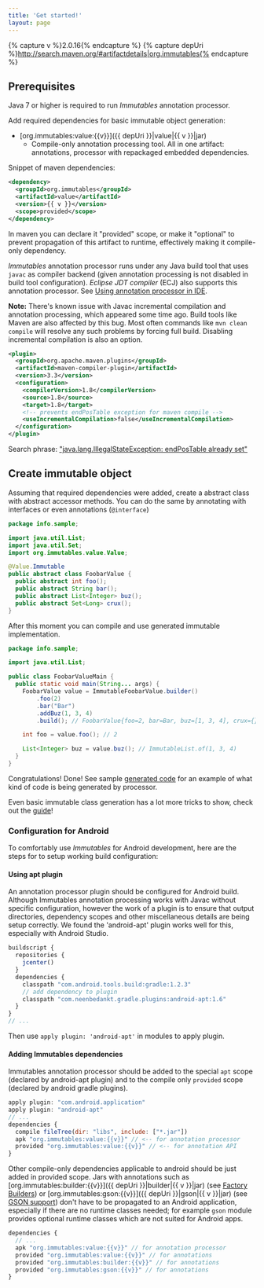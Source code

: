 ```yaml
---
title: 'Get started!'
layout: page
---
```


{% capture v %}2.0.16{% endcapture %}
{% capture depUri %}http://search.maven.org/#artifactdetails|org.immutables{% endcapture %}

## Prerequisites

Java 7 or higher is required to run _Immutables_ annotation processor.


Add required dependencies for basic immutable object generation:

- [org.immutables:value:{{v}}]({{ depUri }}|value|{{ v }}|jar)
  + Compile-only annotation processing tool. All in one artifact: annotations, processor with repackaged embedded dependencies.

Snippet of maven dependencies:

```xml
<dependency>
  <groupId>org.immutables</groupId>
  <artifactId>value</artifactId>
  <version>{{ v }}</version>
  <scope>provided</scope>
</dependency>
```

In maven you can declare it "provided" scope, or make it "optional" to prevent propagation of this artifact to runtime, effectively making it compile-only dependency.

_Immutables_ annotation processor runs under any Java build tool that uses `javac` as compiler backend (given annotation processing is not disabled in build tool configuration).
_Eclipse JDT compiler_ (ECJ) also supports this annotation processor. See [Using annotation processor in IDE](/apt.html).

**Note:** There's known issue with Javac incremental compilation and annotation processing, which appeared some time ago. Build tools like Maven are also affected by this bug. Most often commands like `mvn clean compile` will resolve any such problems by forcing full build. Disabling incremental compilation is also an option.

```xml
<plugin>
  <groupId>org.apache.maven.plugins</groupId>
  <artifactId>maven-compiler-plugin</artifactId>
  <version>3.3</version>
  <configuration>
    <compilerVersion>1.8</compilerVersion>
    <source>1.8</source>
    <target>1.8</target>
    <!-- prevents endPosTable exception for maven compile -->
    <useIncrementalCompilation>false</useIncrementalCompilation>
  </configuration>
</plugin>
```
Search phrase: ["java.lang.IllegalStateException: endPosTable already set"](https://www.google.com/search?q=java.lang.IllegalStateException%3A+endPosTable+already+set)

## Create immutable object

Assuming that required dependencies were added, create a abstract class with abstract accessor methods. You can do the same by annotating with interfaces or even annotations (`@interface`)

```java
package info.sample;

import java.util.List;
import java.util.Set;
import org.immutables.value.Value;

@Value.Immutable
public abstract class FoobarValue {
  public abstract int foo();
  public abstract String bar();
  public abstract List<Integer> buz();
  public abstract Set<Long> crux();
}
```

After this moment you can compile and use generated immutable implementation.

```java
package info.sample;

import java.util.List;

public class FoobarValueMain {
  public static void main(String... args) {
    FoobarValue value = ImmutableFoobarValue.builder()
        .foo(2)
        .bar("Bar")
        .addBuz(1, 3, 4)
        .build(); // FoobarValue{foo=2, bar=Bar, buz=[1, 3, 4], crux={}}

    int foo = value.foo(); // 2

    List<Integer> buz = value.buz(); // ImmutableList.of(1, 3, 4)
  }
}
```
Congratulations! Done!
See sample [generated code](/generated.html) for an example of what kind of code is being generated by processor.

Even basic immutable class generation has a lot more tricks to show, check out the [guide](/immutable.html)!

<a name="android"></a>
### Configuration for Android
To comfortably use _Immutables_ for Android development, here are the steps for to setup working build configuration:

#### Using apt plugin

An annotation processor plugin should be configured for Android build. Although Immutables annotation processing works with Javac without specific configuration, however the work of a plugin is to ensure that output directories, dependency scopes and other miscellaneous details are being setup correctly. We found the 'android-apt' plugin works well for this, especially with Android Studio.

```javascript
buildscript {
  repositories {
    jcenter()
  }
  dependencies {
    classpath "com.android.tools.build:gradle:1.2.3"
    // add dependency to plugin
    classpath "com.neenbedankt.gradle.plugins:android-apt:1.6"
  }
}
// ...
```

Then use `apply plugin: 'android-apt'` in modules to apply plugin.

#### Adding Immutables dependencies

Immutables annotation processor should be added to the special `apt` scope (declared by android-apt plugin) and to the compile only `provided` scope (declared by android gradle plugins).

```javascript
apply plugin: "com.android.application"
apply plugin: "android-apt"
// ...
dependencies {
  compile fileTree(dir: "libs", include: ["*.jar"])
  apk "org.immutables:value:{{v}}" // <-- for annotation processor
  provided "org.immutables:value:{{v}}" // <-- for annotation API
}
```

Other compile-only dependencies applicable to android should be just added in provided scope. Jars with annotations such as [org.immutables:builder:{{v}}]({{ depUri }}|builder|{{ v }}|jar) (see [Factory Builders](factory.html)) or [org.immutables:gson:{{v}}]({{ depUri }}|gson|{{ v }}|jar) (see [GSON support](json.html#gson)) don't have to be propagated to an Android application, especially if there are no runtime classes needed; for example `gson` module provides optional runtime classes which are not suited for Android apps.

```javascript
dependencies {
  // ...
  apk "org.immutables:value:{{v}}" // for annotation processor
  provided "org.immutables:value:{{v}}" // for annotations
  provided "org.immutables:builder:{{v}}" // for annotations
  provided "org.immutables:gson:{{v}}" // for annotations
}
```

